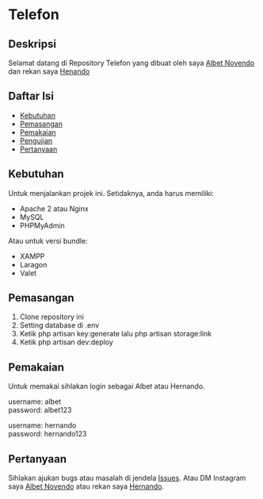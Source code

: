 # Telefon

## Deskripsi

Selamat datang di Repository Telefon yang dibuat oleh saya [Albet Novendo](https://github.com/albetnov "Albet Novendo") dan rekan saya [Henando](https://github.com/Hernando17 "Hernando")

## Daftar Isi

- [Kebutuhan](#kebutuhan)
- [Pemasangan](#pemasangan)
- [Pemakaian](#pemakaian)
- [Pengujian](#pengujian)
- [Pertanyaan](#Pertanyaan)

## Kebutuhan

Untuk menjalankan projek ini. Setidaknya, anda harus memiliki:
 - Apache 2 atau Nginx
 - MySQL
 - PHPMyAdmin

Atau untuk versi bundle:
 - XAMPP
 - Laragon
 - Valet

## Pemasangan 

1. Clone repository ini
2. Setting database di .env
3. Ketik php artisan key:generate lalu php artisan storage:link
4. Ketik php artisan dev:deploy

## Pemakaian

Untuk memakai sihlakan login sebagai Albet atau Hernando.

username: albet <br />
password: albet123

username: hernando <br />
password: hernando123

## Pertanyaan
Sihlakan ajukan bugs atau masalah di jendela [Issues](https://github.com/albetnov/telefon/issues "Issues"). Atau DM Instagram saya [Albet Novendo](https://instagram.com/al_nv23 "Albet Novendo") atau rekan saya [Hernando](https://instagram.com/hernando__ong "Hernando").
